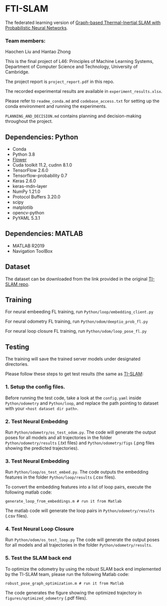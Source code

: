 # FTI-SLAM

The federated learning version of [Graph-based Thermal-Inertial SLAM with Probabilistic Neural Networks](https://arxiv.org/abs/2104.07196).

### Team members:
Haochen Liu and Hantao Zhong

This is the final project of L46: Principles of Machine Learning Systems, Department of Computer Science and Technology, University of Cambridge.

The project report is `project_report.pdf` in this repo.

The recorded experimental results are available in `experiment_results.xlsx`.

Please refer to `readme_conda.md` and  `codebase_access.txt` for setting up the conda environment and running the experiments.

`PLANNING_AND_DECISION.md` contains planning and decision-making throughout the project.

## Dependencies: Python
- Conda
- Python 3.8
- [Flower](https://flower.dev/)
- Cuda toolkit 11.2, cudnn 8.1.0
- TensorFlow 2.6.0
- Tensorflow-probability 0.7
- Keras 2.6.0
- keras-mdn-layer
- NumPy 1.21.0
- Protocol Buffers 3.20.0
- scipy
- matplotlib
- opencv-python
- PyYAML 5.3.1

## Dependencies: MATLAB
- MATLAB R2019
- Navigation ToolBox

## Dataset
The dataset can be downloaded from the link provided in the original [TI-SLAM repo](https://github.com/risqiutama/ti-slam?tab=readme-ov-file#dataset).

## Training

For neural embeeding FL training, run `Python/loop/embedding_client.py`

For neural odometry FL training, run `Python/odom/deeptio_prob_fl.py`

For neural loop closure FL training, run `Python/odom/loop_pose_fl.py`

## Testing
The training will save the trained server models under designated directories.

Please follow these steps to get test results (the same as [TI-SLAM](https://github.com/risqiutama/ti-slam?tab=readme-ov-file#testing):

### 1. Setup the config files.
Before running the test code, take a look at the `config.yaml` inside `Python/odometry` and `Python/loop`, and 
replace the path pointing to dataset with your `<host dataset dir path>`.

### 2. Test Neural Embeddng
Run `Python/odometry/os_test_odom.py`. The code will generate the output poses for all models and all 
trajectories in the folder `Python/odometry/results` (.txt files) and `Python/odometry/figs` (.png files showing the predicted trajectories).

### 3. Test Neural Embedding
Run `Python/loop/os_test_embed.py`. 
The code outputs the embedding features in the folder `Python/loop/results` (.csv files).

To convert the embedding features into a list of loop pairs, execute the following matlab code:
```
generate_loop_from_embeddings.m # run it from Matlab
```
The matlab code will generate the loop pairs in `Python/odometry/results` (.csv files).

###  4. Test Neural Loop Closure
Run `Python/odom/os_test_loop.py`
The code will generate the output poses for all models and all trajectories in the folder `Python/odometry/results`.

### 5. Test the SLAM back end
To optimize the odometry by using the robust SLAM back end implemented by the TI-SLAM team, please run the following Matlab code:
```
robust_pose_graph_optimization.m # run it from Matlab
```
The code generates the figure showing the optimized trajectory in `figures/optimized_odometry` (.pdf files).






